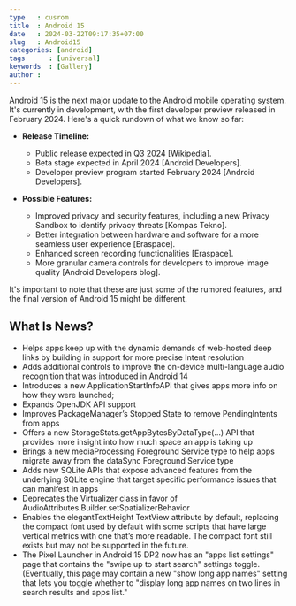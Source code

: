 ```yaml
---
type   : cusrom
title  : Android 15 
date   : 2024-03-22T09:17:35+07:00
slug   : Android15
categories: [android]
tags      : [universal]
keywords  : [Gallery]
author : 
---
```


Android 15 is the next major update to the Android mobile operating system. It's currently in development, with the first developer preview released in February 2024. Here's a quick rundown of what we know so far:

* **Release Timeline:**
    * Public release expected in Q3 2024 [Wikipedia].
    * Beta stage expected in April 2024 [Android Developers].
    * Developer preview program started February 2024 [Android Developers].

* **Possible Features:**
    * Improved privacy and security features, including a new Privacy Sandbox to identify privacy threats [Kompas Tekno].
    * Better integration between hardware and software for a more seamless user experience [Eraspace].
    * Enhanced screen recording functionalities [Eraspace].
    * More granular camera controls for developers to improve image quality [Android Developers blog].

It's important to note that these are just some of the rumored features, and the final version of Android 15 might be different. 

## What Is News?
- Helps apps keep up with the dynamic demands of web-hosted deep links by building in support for more precise Intent resolution
- Adds additional controls to improve the on-device multi-language audio recognition that was introduced in Android 14
- Introduces a new ApplicationStartInfoAPI that gives apps more info on how they were launched; 
- Expands OpenJDK API support
- Improves PackageManager’s Stopped State to remove PendingIntents from apps
- Offers a new StorageStats.getAppBytesByDataType(...) API that provides more insight into how much space an app is taking up
- Brings a new mediaProcessing Foreground Service type to help apps migrate away from the dataSync Foreground Service type
- Adds new SQLite APIs that expose advanced features from the underlying SQLite engine that target specific performance issues that can manifest in apps
- Deprecates the Virtualizer class in favor of AudioAttributes.Builder.setSpatializerBehavior
- Enables the elegantTextHeight TextView attribute by default, replacing the compact font used by default with some scripts that have large vertical metrics with one that’s more readable. The compact font still exists but may not be supported in the future.
- The Pixel Launcher in Android 15 DP2 now has an "apps list settings" page that contains the "swipe up to start search" settings toggle. (Eventually, this page may contain a new "show long app names" setting that lets you toggle whether to "display long app names on two lines in search results and apps list."

